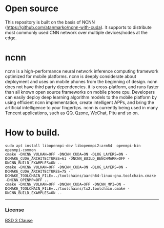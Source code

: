 # Open source 
This repository is built on the basis of NCNN (https://github.com/atanmarko/ncnn-with-cuda). It supports to distribute most commonly used CNN network over multiple devices/nodes at the edge.
# ncnn
ncnn is a high-performance neural network inference computing framework optimized for mobile platforms. ncnn is deeply considerate about deployment and uses on mobile phones from the beginning of design. ncnn does not have third party dependencies. it is cross-platform, and runs faster than all known open source frameworks on mobile phone cpu. Developers can easily deploy deep learning algorithm models to the mobile platform by using efficient ncnn implementation, create intelligent APPs, and bring the artificial intelligence to your fingertips. ncnn is currently being used in many Tencent applications, such as QQ, Qzone, WeChat, Pitu and so on.

# How to build.

    sudo apt install libopenmpi-dev libopenmpi2:arm64  openmpi-bin openmpi-common
    cmake -DNCNN_VULKAN=OFF -DNCNN_CUDA=ON -DLOG_LAYERS=ON -DCMAKE_CUDA_ARCHITECTURES=61 -DNCNN_BUILD_BENCHMARK=OFF -DNCNN_BUILD_EXAMPLES=ON ..
    cmake -DNCNN_VULKAN=OFF -DNCNN_CUDA=ON -DLOG_LAYERS=ON -DCMAKE_CUDA_ARCHITECTURES=75 -DCMAKE_TOOLCHAIN_FILE=../toolchains/aarch64-linux-gnu.toolchain.cmake -DNCNN_OPENMP=OFF ..
    cmake -DNCNN_VULKAN=OFF -DNCNN_CUDA=OFF -DNCNN_MPI=ON -DCMAKE_TOOLCHAIN_FILE=../toolchains/tx2.toolchain.cmake -DNCNN_BUILD_EXAMPLES=ON ..

---
### License

[BSD 3 Clause](LICENSE.txt)

